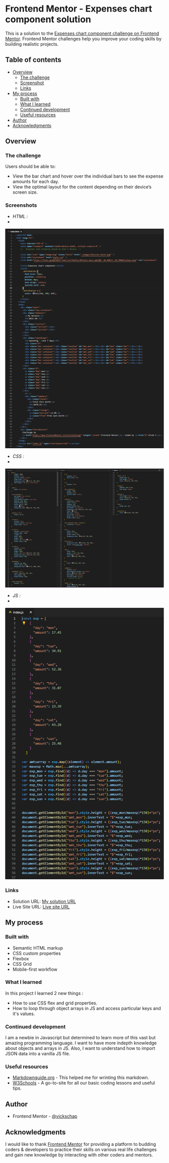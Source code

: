 # Frontend Mentor - Expenses chart component solution

This is a solution to the [Expenses chart component challenge on Frontend Mentor](https://www.frontendmentor.io/challenges/expenses-chart-component-e7yJBUdjwt). Frontend Mentor challenges help you improve your coding skills by building realistic projects. 

## Table of contents

- [Overview](#overview)
  - [The challenge](#the-challenge)
  - [Screenshot](#screenshot)
  - [Links](#links)
- [My process](#my-process)
  - [Built with](#built-with)
  - [What I learned](#what-i-learned)
  - [Continued development](#continued-development)
  - [Useful resources](#useful-resources)
- [Author](#author)
- [Acknowledgments](#acknowledgments)


## Overview

### The challenge

Users should be able to:

- View the bar chart and hover over the individual bars to see the expense amounts for each day.
- View the optimal layout for the content depending on their device’s screen size.


### Screenshots

- *HTML :*
- 
![HTML-screenshot](HTML.PNG)
 - *CSS :*
 - 
![CSS-screenshot](CSS.PNG)
 - *JS :*
 - 
![JS-screenshot](JS.PNG)

### Links

- Solution URL: [My solution URL](https://www.frontendmentor.io/solutions/interactive-expenses-chart-component-2FqS0wcTFG)
- Live Site URL: [Live site URL](https://vickschap.github.io/expenses-chart-component-main/)

## My process

### Built with

- Semantic HTML markup
- CSS custom properties
- Flexbox
- CSS Grid
- Mobile-first workflow

### What I learned

In this project I learned 2 new things :
 - How to use CSS flex and grid properties.
 - How to loop through object arrays in JS and access particular keys and it's values.

### Continued development

I am a newbie in Javascript but determined to learn more of this vast but amazing programming language. I want to have more indepth knowledge about objects and arrays in JS. Also, I want to understand how to import JSON data into a vanilla JS file.

### Useful resources

- [Markdownguide.org](https://www.markdownguide.org) - This helped me for wrinting this markdown.
- [W3Schools](https://www.w3schools.com) - A go-to-site for all our basic coding lessons and useful tips.

## Author

- Frontend Mentor - [@vickschap](https://www.frontendmentor.io/profile/vickschap)

## Acknowledgments

I would like to thank [Frontend Mentor](https://www.frontendmentor.io) for providing a platform to budding coders & developers to practice their skills on various real life challenges and gain new knowledge by interacting with other coders and mentors.
